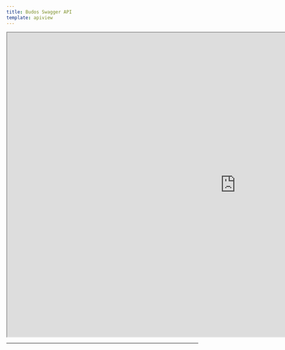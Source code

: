 ```yaml
---
title: Budos Swagger API
template: apiview
---
```


<iframe src="https://api.mbudos.cardsavr.io/api-docs" width="1200" height="800"></iframe>

***
